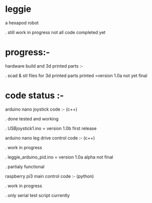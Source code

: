 # leggie

a hexapod robot

.    still work in progress not all code completed yet 

# progress:-


hardware build and 3d printed parts :-

.    scad & stl files for 3d printed parts printed =version 1.0a not yet final


# code status :-

arduino nano  joystick code :-            (c++)

.    done tested and working

.    USBjoystick1.ino       = version 1.0b  first release

arduino nano  leg drive control code :-   (c++)

.   work in progress

.   leggie_arduino_pid.ino = version 1.0a  alpha not final

.   partialy functional 


raspberry pi3  main control code  :-      (python)

.   work in progress 

.   only serial test script currently 


